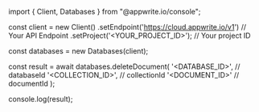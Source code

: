import { Client, Databases } from "@appwrite.io/console";

const client = new Client()
    .setEndpoint('https://cloud.appwrite.io/v1') // Your API Endpoint
    .setProject('<YOUR_PROJECT_ID>'); // Your project ID

const databases = new Databases(client);

const result = await databases.deleteDocument(
    '<DATABASE_ID>', // databaseId
    '<COLLECTION_ID>', // collectionId
    '<DOCUMENT_ID>' // documentId
);

console.log(result);

